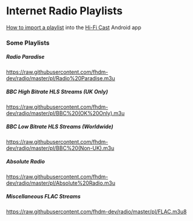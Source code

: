 # Internet Radio Playlists

<!--
How to add a playlist
1. add the playlist to the pl directory and commit
2. On github.com, navigate to the Raw version of the file to get the url
3. Add the url here
-->

[How to import a playlist](./doc/how-to-import.md) into the [Hi-Fi Cast](https://play.google.com/store/apps/details?id=com.findhdmusic.app.upnpcast) Android app

### Some Playlists

##### Radio Paradise
<https://raw.githubusercontent.com/fhdm-dev/radio/master/pl/Radio%20Paradise.m3u>

##### BBC High Bitrate HLS Streams (UK Only)
<https://raw.githubusercontent.com/fhdm-dev/radio/master/pl/BBC%20(OK%20Only).m3u>

##### BBC Low Bitrate HLS Streams (Worldwide)
<https://raw.githubusercontent.com/fhdm-dev/radio/master/pl/BBC%20(Non-UK).m3u>

##### Absolute Radio
<https://raw.githubusercontent.com/fhdm-dev/radio/master/pl/Absolute%20Radio.m3u>

##### Miscellaneous FLAC Streams
<https://raw.githubusercontent.com/fhdm-dev/radio/master/pl/FLAC.m3u8>

